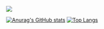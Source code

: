 <img src="https://capsule-render.vercel.app/api?type=Waving&color=E4CBF4&height=300&section=header&text=Johyeonna&fontSize=50&fontColor=F7F4F9" />

[![Anurag's GitHub stats](https://github-readme-stats.vercel.app/api?username=Johyeonna&show_icons=true&theme=nightowl)](https://github.com/anuraghazra/github-readme-stats)
[![Top Langs](https://github-readme-stats.vercel.app/api/top-langs/?username=Johyeonna)](https://github.com/anuraghazra/github-readme-stats)

